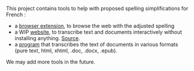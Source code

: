 This project contains tools to help with proposed spelling
simplifications for French :

- a [browser extension](extension/README.md), to browse the web with
the adjusted spelling
- a WIP [website](https://ortografe-server.fly.dev/), to transcribe text
and documents interactively without installing anything. [Source](site/).
- a [program](doc-conversion/) that transcribes the text of documents
  in various formats (pure text, html, xhtml, .doc, .docx, .epub).

We may add more tools in the future.

